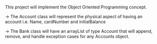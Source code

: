 This project will implement the Object Oriented Programming concept.

-> The Account class will represent the physical aspect of having an account i.e. Name, cardNumber and initialBalance

-> The Bank class will have an arrayList of type Account that will append, remove, and handle exception cases for any Accounts object.

